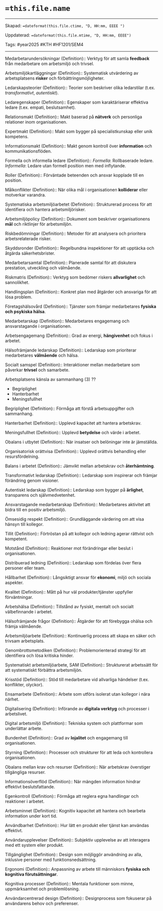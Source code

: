 # `=this.file.name`

---

Skapad: `=dateformat(this.file.ctime, "D, HH:mm, EEEE ")`

Uppdaterad: `=dateformat(this.file.mtime, "D, HH:mm, EEEE")`

Tags: #year2025 #KTH #HF1201/SEM4

---

Medarbetarundersökningar (Definition):: Verktyg för att samla **feedback** från medarbetare om arbetsmiljö och trivsel.  

Arbetsmiljökartläggningar (Definition):: Systematisk utvärdering av arbetsplatsens **risker** och förbättringsmöjligheter.  

Ledarskapsteorier (Definition):: Teorier som beskriver olika ledarstilar (t.ex. *transformativt*, *autentiskt*).
<!--SR:!2025-03-11,1,226!2025-03-11,1,226-->

Ledaregenskaper (Definition):: Egenskaper som karaktäriserar effektiva ledare (t.ex. empati, beslutsamhet).
<!--SR:!2025-03-11,1,226!2025-03-12,2,246-->

Relationsmakt (Definition):: Makt baserad på **nätverk** och personliga relationer inom organisationen.  

Expertmakt (Definition):: Makt som bygger på specialistkunskap eller unik kompetens.
<!--SR:!2025-03-11,1,226!2025-03-12,2,246-->

Informationsmakt (Definition):: Makt genom kontroll över **information** och kommunikationsflöden.
<!--SR:!2025-03-11,1,226!2025-03-11,1,226-->

Formella och informella ledare (Definition):: *Formella*: Rollbaserade ledare. *Informella*: Ledare utan formell position men med inflytande.
<!--SR:!2025-03-11,1,226!2025-03-11,1,226-->

Roller (Definition):: Förväntade beteenden och ansvar kopplade till en position.  

Målkonflikter (Definition):: När olika mål i organisationen **kolliderar** eller motverkar varandra.
<!--SR:!2025-03-11,1,226!2025-03-12,2,246-->

Systematiska arbetsmiljöarbetet (Definition):: Strukturerad process för att identifiera och hantera arbetsmiljörisker.  

Arbetsmiljöpolicy (Definition):: Dokument som beskriver organisationens **mål** och riktlinjer för arbetsmiljön.  

Riskbedömningar (Definition):: Metoder för att analysera och prioritera arbetsrelaterade risker.  

Skyddsronder (Definition):: Regelbundna inspektioner för att upptäcka och åtgärda säkerhetsbrister.
<!--SR:!2025-03-11,1,226!2025-03-11,1,226-->

Medarbetarsamtal (Definition):: Planerade samtal för att diskutera prestation, utveckling och välmående.
<!--SR:!2000-01-01,1,250!2025-03-12,2,234-->

Riskmatris (Definition):: Verktyg som bedömer riskers **allvarlighet** och sannolikhet.  

Handlingsplan (Definition):: Konkret plan med åtgärder och ansvariga för att lösa problem.
<!--SR:!2025-03-11,1,214!2000-01-01,1,250-->

Företagshälsovård (Definition):: Tjänster som främjar medarbetares **fysiska och psykiska hälsa**.  

Medarbetarskap (Definition):: Medarbetares engagemang och ansvarstagande i organisationen.  

Arbetsengagemang (Definition):: Grad av energi, **hängivenhet** och fokus i arbetet.
<!--SR:!2025-03-11,1,226!2025-03-12,2,246-->

Hälsofrämjande ledarskap (Definition):: Ledarskap som prioriterar medarbetares **välmående** och hälsa.  

Socialt samspel (Definition):: Interaktioner mellan medarbetare som påverkar **trivsel** och samarbete.  

Arbetsplatsens känsla av sammanhang (3)
??  
- Begriplighet  
- Hanterbarhet  
- Meningsfullhet  

Begriplighet (Definition):: Förmåga att förstå arbetsuppgifter och sammanhang.  

Hanterbarhet (Definition):: Upplevd kapacitet att hantera arbetskrav.  

Meningsfullhet (Definition):: Upplevd **betydelse** och värde i arbetet.  

Obalans i utbytet (Definition):: När insatser och belöningar inte är jämställda.  

Organisatorisk orättvisa (Definition):: Upplevd orättvis behandling eller resursfördelning.
<!--SR:!2025-03-11,1,226!2000-01-01,1,250-->

Balans i arbetet (Definition):: Jämvikt mellan arbetskrav och **återhämtning**.
<!--SR:!2000-01-01,1,250!2025-03-11,1,226-->

Transformativt ledarskap (Definition):: Ledarskap som inspirerar och främjar förändring genom visioner.  

Autentiskt ledarskap (Definition):: Ledarskap som bygger på **ärlighet**, transparens och självmedvetenhet.  

Ansvarstagande medarbetarskap (Definition):: Medarbetares aktivitet att bidra till en positiv arbetsmiljö.  

Ömsesidig respekt (Definition):: Grundläggande värdering om att visa hänsyn till kollegor.  

Tillit (Definition):: Förtröstan på att kollegor och ledning agerar rättvist och kompetent.
<!--SR:!2025-03-11,1,226!2025-03-11,1,226-->

Motstånd (Definition):: Reaktioner mot förändringar eller beslut i organisationen.
<!--SR:!2000-01-01,1,250!2025-03-12,2,234-->

Distribuerad ledning (Definition):: Ledarskap som fördelas över flera personer eller team.
<!--SR:!2025-03-11,1,214!2000-01-01,1,250-->

Hållbarhet (Definition):: Långsiktigt ansvar för **ekonomi**, miljö och sociala aspekter.
<!--SR:!2025-03-11,1,214!2025-03-12,2,234-->

Kvalitet (Definition):: Mått på hur väl produkter/tjänster uppfyller förväntningar.  

Arbetshälsa (Definition):: Tillstånd av fysiskt, mentalt och socialt välbefinnande i arbetet.  

Hälsofrämjande frågor (Definition):: Åtgärder för att förebygga ohälsa och främja välmående.
<!--SR:!2025-03-01,1,230!2000-01-01,1,250-->

Arbetsmiljöarbete (Definition):: Kontinuerlig process att skapa en säker och trivsam arbetsplats.
<!--SR:!2025-03-01,1,230!2025-03-12,2,234-->

Genombrottsmetodiken (Definition):: Problemorienterad strategi för att identifiera och lösa kritiska hinder.  

Systematiskt arbetsmiljöarbete, SAM (Definition):: Strukturerat arbetssätt för att systematiskt förbättra arbetsmiljön.  

Krisstöd (Definition):: Stöd till medarbetare vid allvarliga händelser (t.ex. konflikter, olyckor).  

Ensamarbete (Definition):: Arbete som utförs isolerat utan kollegor i nära närhet.  

Digitalisering (Definition):: Införande av **digitala verktyg** och processer i arbetslivet.
<!--SR:!2025-03-11,1,214!2000-01-01,1,250-->

Digital arbetsmiljö (Definition):: Tekniska system och plattformar som underlättar arbete.  

Bundenhet (Definition):: Grad av **lojalitet** och engagemang till organisationen.  

Styrning (Definition):: Processer och strukturer för att leda och kontrollera organisationen.
<!--SR:!2000-01-01,1,250!2025-03-12,2,234-->

Obalans mellan krav och resurser (Definition):: När arbetskrav överstiger tillgängliga resurser.  

Informationsöverflöd (Definition):: När mängden information hindrar effektivt beslutsfattande.
<!--SR:!2025-03-11,1,214!2000-01-01,1,250-->

Egenkontroll (Definition):: Förmåga att reglera egna handlingar och reaktioner i arbetet.  

Arbetsminnet (Definition):: Kognitiv kapacitet att hantera och bearbeta information under kort tid.
<!--SR:!2000-01-01,1,250!2025-03-12,2,234-->

Användbarhet (Definition):: Hur lätt en produkt eller tjänst kan användas effektivt.  

Användarupplevelser (Definition):: Subjektiv upplevelse av att interagera med ett system eller produkt.
<!--SR:!2025-03-11,1,226!2025-03-12,2,234-->

Tillgänglighet (Definition):: Design som möjliggör användning av alla, inklusive personer med funktionsnedsättning.
<!--SR:!2025-03-11,1,226!2025-03-11,1,226-->

Ergonomi (Definition):: Anpassning av arbete till människors **fysiska och kognitiva förutsättningar**.  

Kognitiva processer (Definition):: Mentala funktioner som minne, uppmärksamhet och problemlösning.  

Användarcentrerad design (Definition):: Designprocess som fokuserar på användarens behov och preferenser.
<!--SR:!2000-01-01,1,250!2025-03-03,3,250-->
